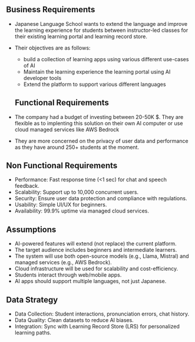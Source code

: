 ## Business Requirements

- Japanese Language School wants to extend the language and improve the learning experience for students between instructor-led classes for their existing learning portal and learning record store.

- Their objectives are as follows:

  - build a collection of learning apps using various different use-cases of AI
  - Maintain the learning experience the learning portal using AI developer tools
  - Extend the platform to support various different languages

  ## Functional Requirements 

- The company had a budget of investing between 20-50K $. They are flexible as to implenting this solution on their own AI computer or use cloud managed services like AWS Bedrock
- They are more concerned on the privacy of user data and performance as they have around 250+ students at the moment.


## Non Functional Requirements

- Performance: Fast response time (<1 sec) for chat and speech feedback.
- Scalability: Support up to 10,000 concurrent users.
- Security: Ensure user data protection and compliance with regulations.
- Usability: Simple UI/UX for beginners.
- Availability: 99.9% uptime via managed cloud services.


## Assumptions

- AI-powered features will extend (not replace) the current platform.
- The target audience includes beginners and intermediate learners.
- The system will use both open-source models (e.g., Llama, Mistral) and managed services (e.g., AWS Bedrock).
- Cloud infrastructure will be used for scalability and cost-efficiency.
- Students interact through web/mobile apps.
- AI apps should support multiple languages, not just Japanese.

## Data Strategy
- Data Collection: Student interactions, pronunciation errors, chat history.
- Data Quality: Clean datasets to reduce AI biases.
- Integration: Sync with Learning Record Store (LRS) for personalized learning paths.




